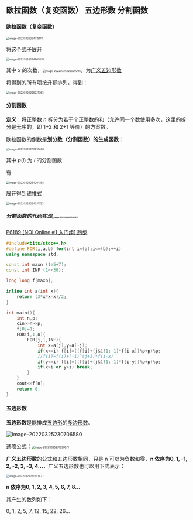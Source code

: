 ## 欧拉函数（复变函数） 五边形数 分割函数

#### 欧拉函数（复变函数）

<img src="https://tva1.sinaimg.cn/large/e6c9d24ely1h0ml6uvjl7j20di04i0sn.jpg" alt="image-20220325224715174" style="zoom:50%;" />

将这个式子展开

<img src="https://tva1.sinaimg.cn/large/e6c9d24ely1h0ml7kxy5mj20jg04uwei.jpg" alt="image-20220325224807676" style="zoom:50%;" />

其中 $x$ 的次数，<img src="https://tva1.sinaimg.cn/large/e6c9d24ely1h0ml7nafxfj204402oq2q.jpg" alt="image-20220325225009298" style="zoom:50%;" />，为[广义五边形数](https://zh.wikipedia.org/wiki/廣義五邊形數)

将得到的所有项按升幂排列，得到：

<img src="https://tva1.sinaimg.cn/large/e6c9d24ely1h0ml7iyu02j20re020q2w.jpg" alt="image-20220325225231363" style="zoom:50%;" />

#### 分割函数

**定义**：将正整数 $n$ 拆分为若干个正整数的和（允许同一个数使用多次，这里的拆分是无序的，即 1+2 和 2+1 等价）的方案数。

欧拉函数的倒数是**划分数（分割函数）**的**生成函数**：

<img src="https://tva1.sinaimg.cn/large/e6c9d24ely1h0ml7jyeegj20qo04i74h.jpg" alt="image-20220325232231460" style="zoom:50%;" />

其中 $p(i)$ 为 $i$ 的分割函数

有

<img src="https://tva1.sinaimg.cn/large/e6c9d24ely1h0ml7mes1rj210g058t91.jpg" alt="image-20220325234204155" style="zoom:50%;" />

展开得到递推式

<img src="https://tva1.sinaimg.cn/large/e6c9d24ely1h0ml7kgk1sj20zm02imx8.jpg" alt="image-20220325234251753" style="zoom:50%;" />

##### 分割函数的代码实现<img src="https://tva1.sinaimg.cn/large/e6c9d24ely1h0ml7i9z8vj205401wt8i.jpg" alt="image-20220326000415837" style="zoom: 33%;" />

[P6189 [NOI Online #1 入门组] 跑步](https://www.luogu.com.cn/problem/P6189)

```cpp
#include<bits/stdc++.h>
#define FOR(i,a,b) for(int i=(a);i<=(b);++i)
using namespace std;

const int maxn (1e5+7);
const int INF (1<<30);

long long f[maxn];

inline int a(int x){
    return (3*x*x-x)/2;
}

int main(){
    int n,p;
    cin>>n>>p;
    f[0]=1;
    FOR(i,1,n){
        FOR(j,1,INF){
            int x=a(j),y=a(-j);
            if(x<=i) f[i]=((f[i]+(j&1?1:-1)*f[i-x])%p+p)%p;
            //f(i)=f(i)+(-1)^(j+1)*f(i-x)
            if(y<=i) f[i]=((f[i]+(j&1?1:-1)*f[i-y])%p+p)%p;
            if(x>i or y>i) break;
        }
    }
    cout<<f[n];
    return 0;
}
```



#### 五边形数

**五边形数**是能排成[五边形](https://zh.wikipedia.org/wiki/五邊形)的[多边形数](https://zh.wikipedia.org/wiki/多邊形數)。

![image-20220325230706580](https://tva1.sinaimg.cn/large/e6c9d24ely1h0ml7luc2cj20ws0cwmxt.jpg)

通项公式：<img src="https://tva1.sinaimg.cn/large/e6c9d24ely1h0ml7jg4raj209i03gdfo.jpg" alt="image-20220325231030671" style="zoom:50%;" />

**广义五边形数**的公式和五边形数相同，只是 n 可以为负数和零，**n 依序为0, 1, -1, 2, -2, 3, -3, 4...**，广义五边形数也可以用下式表示：

<img src="https://tva1.sinaimg.cn/large/e6c9d24ely1h0ml7mu906j209k03smx0.jpg" alt="image-20220325231233477" style="zoom:50%;" />

**n 依序为0, 1, 2, 3, 4, 5, 6, 7, 8...**

其产生的数列如下：

0, 1, 2, 5, 7, 12, 15, 22, 26...